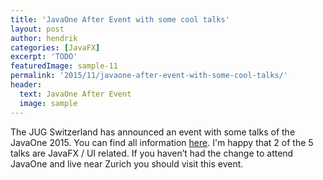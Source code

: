 ```yaml
---
title: 'JavaOne After Event with some cool talks'
layout: post
author: hendrik
categories: [JavaFX]
excerpt: 'TODO'
featuredImage: sample-11
permalink: '2015/11/javaone-after-event-with-some-cool-talks/'
header:
  text: JavaOne After Event
  image: sample
---
```

The JUG Switzerland has announced an event with some talks of the JavaOne 2015. You can find all information [here](http://www.jug.ch/html/events/2015/javaone_after_event.html). I'm happy that 2 of the 5 talks are JavaFX / UI related. If you haven’t had the change to attend JavaOne and live near Zurich you should visit this event.
